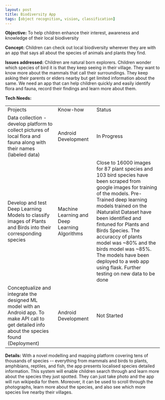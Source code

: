 ```yaml
---
layout: post
title: Biodiversity App
tags: [object recognition, vision, classification]
---
```


**Objective:** To help children enhance their interest, awareness and knowledge of their local biodiversity

**Concept:** Children can check out local biodiversity wherever they are with an app that says all about the species of animals and plants they find.

**Issues addressed:** Children are natural born explorers. Children wonder which species of bird it is that they keep seeing in their village. They want to know more about the mammals that call their surroundings. They keep asking their parents or elders nearby but get limited information about the same. We need an app that can help children quickly and easily identify flora and fauna, record their findings and learn more about them.

**Tech Needs:**

<table>
  <tr>
    <td>Projects</td>
    <td>Know-how</td>
    <td>Status</td>
  </tr>
  <tr>
    <td>Data collection - develop platform to collect pictures of local flora and fauna along with their names (labeled data)</td>
    <td>Android Development</td>
    <td>In Progress</td>
  </tr>
  <tr>
    <td>Develop and test Deep Learning Models to classify images of Plants and Birds into their corresponding species </td>
    <td>Machine Learning and Deep Learning Algorithms</td>
    <td>Close to 16000 images for 87 plant species and 103 bird species have been scraped from google images for training of the models. Pre-Trained deep learning models trained on the iNaturalist Dataset have been identified and fintuned for Plants and Birds Species. The accuraccy of plants model was ~80% and the birds model was ~85%. The models have been deployed to a web app using flask. Further testing on new data to be done  </td>
  </tr>
  <tr>
    <td>Conceptualize and integrate the designed ML model with an Android app. To make API call to get detailed info about the species found (Deployment)</td>
    <td>Android Development</td>
    <td>Not Started</td>
  </tr>
</table>


**Details:**
With a novel modelling and mapping platform covering tens of thousands of species -- everything from mammals and birds to plants, amphibians, reptiles, and fish, the app presents localised species detailed information. This system will enable children search through and learn more about the species they just spotted. They can just take photo and the app will run wikipedia for them. Moreover, it can be used to scroll through the photographs, learn more about the species, and also see which more species live nearby their villages.
